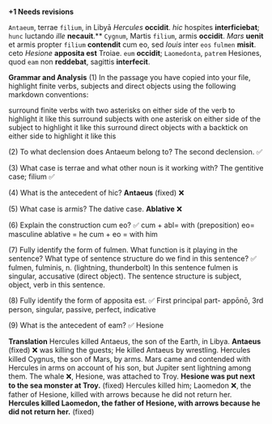 **+1 Needs revisions**

`Antaeum`, terrae `filium`, in Libyā *Hercules* **occidit**. *hic* hospites **interficiebat**; `hunc` luctando *ille* **necauit**.** `Cygnum`, Martis `filium`, armis **occidit**. *Mars* **uenit** et armis propter `filium` **contendit** cum eo, sed *Iouis* inter `eos` `fulmen` **misit**. ceto *Hesione* **apposita est** Troiae. `eum` **occidit**; `Laomedonta`, `patrem` Hesiones, quod `eam` non **reddebat**, sagittis **interfecit**.

**Grammar and Analysis**
(1) In the passage you have copied into your file, highlight finite verbs, subjects and direct objects using the following markdown conventions:

surround finite verbs with two asterisks on either side of the verb to highlight it like this
surround subjects with one asterisk on either side of the subject to highlight it like this
surround direct objects with a backtick on either side to highlight it like this

(2) To what declension does Antaeum belong to?
The second declension.  ✅

(3) What case is terrae and what other noun is it working with?
The gentitive case; filium  ✅

(4) What is the antecedent of hic?
**Antaeus** (fixed) ❌

(5) What case is armis?
The dative case. **Ablative** ❌

(6) Explain the construction cum eo?  ✅
cum + abl= with (preposition) eo= masculine ablative = he 
cum + eo = with him 

(7) Fully identify the form of fulmen. What function is it playing in the sentence? What type of sentence structure do we find in this sentence?  ✅
fulmen, fulminis, n. (lightning, thunderbolt) 
In this sentence fulmen is singular, accusative (direct object).
The sentence structure is subject, object, verb in this sentence. 

(8) Fully identify the form of apposita est.  ✅
First principal part- appōnō, 3rd person, singular, passive, perfect, indicative 

(9) What is the antecedent of eam?  ✅
Hesione 

**Translation**
Hercules killed Antaeus, the son of the Earth, in Libya. 
**Antaeus** (fixed) ❌ was killing the guests; He killed Antaeus by wrestling. 
Hercules killed Cygnus, the son of Mars, by arms. 
Mars came and contended with Hercules in arms on account of his son, but Jupiter sent lightning among them.
The whale ❌, Hesione, was attached to Troy. **Hesione was put next to the sea monster at Troy.** (fixed) 
Hercules killed him; 
Laomedon ❌, the father of Hesione, killed with arrows because he did not return her. **Hercules killed Laomedon, the father of Hesione, with arrows because he did not return her.** (fixed) 
